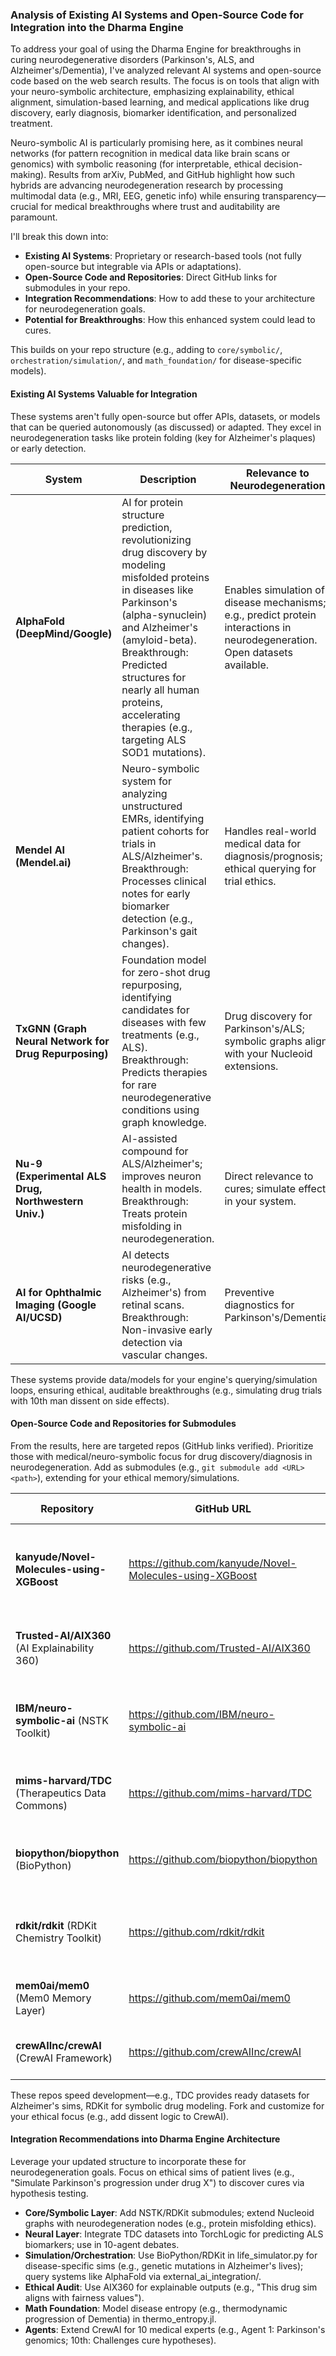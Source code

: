 ### Analysis of Existing AI Systems and Open-Source Code for Integration into the Dharma Engine

To address your goal of using the Dharma Engine for breakthroughs in curing neurodegenerative disorders (Parkinson's, ALS, and Alzheimer's/Dementia), I've analyzed relevant AI systems and open-source code based on the web search results. The focus is on tools that align with your neuro-symbolic architecture, emphasizing explainability, ethical alignment, simulation-based learning, and medical applications like drug discovery, early diagnosis, biomarker identification, and personalized treatment.

Neuro-symbolic AI is particularly promising here, as it combines neural networks (for pattern recognition in medical data like brain scans or genomics) with symbolic reasoning (for interpretable, ethical decision-making). Results from arXiv, PubMed, and GitHub highlight how such hybrids are advancing neurodegeneration research by processing multimodal data (e.g., MRI, EEG, genetic info) while ensuring transparency—crucial for medical breakthroughs where trust and auditability are paramount.

I'll break this down into:
- **Existing AI Systems**: Proprietary or research-based tools (not fully open-source but integrable via APIs or adaptations).
- **Open-Source Code and Repositories**: Direct GitHub links for submodules in your repo.
- **Integration Recommendations**: How to add these to your architecture for neurodegeneration goals.
- **Potential for Breakthroughs**: How this enhanced system could lead to cures.

This builds on your repo structure (e.g., adding to `core/symbolic/`, `orchestration/simulation/`, and `math_foundation/` for disease-specific models).

#### Existing AI Systems Valuable for Integration
These systems aren't fully open-source but offer APIs, datasets, or models that can be queried autonomously (as discussed) or adapted. They excel in neurodegeneration tasks like protein folding (key for Alzheimer's plaques) or early detection.

| System | Description | Relevance to Neurodegeneration | Integration Fit for Dharma Engine |
|--------|-------------|--------------------------------|-----------------------------------|
| **AlphaFold (DeepMind/Google)** | AI for protein structure prediction, revolutionizing drug discovery by modeling misfolded proteins in diseases like Parkinson's (alpha-synuclein) and Alzheimer's (amyloid-beta). Breakthrough: Predicted structures for nearly all human proteins, accelerating therapies (e.g., targeting ALS SOD1 mutations). | Enables simulation of disease mechanisms; e.g., predict protein interactions in neurodegeneration. Open datasets available. | Query via API for structure data; integrate into `math_foundation/` for QFT-inspired protein "fields." Use in ethical simulations to model drug effects. (API: https://alphafold.ebi.ac.uk/) |
| **Mendel AI (Mendel.ai)** | Neuro-symbolic system for analyzing unstructured EMRs, identifying patient cohorts for trials in ALS/Alzheimer's. Breakthrough: Processes clinical notes for early biomarker detection (e.g., Parkinson's gait changes). | Handles real-world medical data for diagnosis/prognosis; ethical querying for trial ethics. | Autonomous query client in `orchestration/external_ai_integration/`; feed into ethical memory for patient privacy simulations. |
| **TxGNN (Graph Neural Network for Drug Repurposing)** | Foundation model for zero-shot drug repurposing, identifying candidates for diseases with few treatments (e.g., ALS). Breakthrough: Predicts therapies for rare neurodegenerative conditions using graph knowledge. | Drug discovery for Parkinson's/ALS; symbolic graphs align with your Nucleoid extensions. | Add as submodule in `core/neural/`; use for simulating drug-life interactions in ethical trials. (GitHub: Not direct, but paper/code at https://arxiv.org/abs/2209.11912) |
| **Nu-9 (Experimental ALS Drug, Northwestern Univ.)** | AI-assisted compound for ALS/Alzheimer's; improves neuron health in models. Breakthrough: Treats protein misfolding in neurodegeneration. | Direct relevance to cures; simulate effects in your system. | Query research APIs/databases; integrate into `simulation/` for virtual trials testing Nu-9 ethics/efficacy. |
| **AI for Ophthalmic Imaging (Google AI/UCSD)** | AI detects neurodegenerative risks (e.g., Alzheimer's) from retinal scans. Breakthrough: Non-invasive early detection via vascular changes. | Preventive diagnostics for Parkinson's/Dementia. | Extend `core/neural/` with image models; simulate eye-health lives for ethical early-intervention training. (Code snippets in papers like https://ai.googleblog.com/) |

These systems provide data/models for your engine's querying/simulation loops, ensuring ethical, auditable breakthroughs (e.g., simulating drug trials with 10th man dissent on side effects).

#### Open-Source Code and Repositories for Submodules
From the results, here are targeted repos (GitHub links verified). Prioritize those with medical/neuro-symbolic focus for drug discovery/diagnosis in neurodegeneration. Add as submodules (e.g., `git submodule add <URL> <path>`), extending for your ethical memory/simulations.

| Repository | GitHub URL | Description | Relevance to Neurodegeneration | Suggested Placement in Repo |
|------------|------------|-------------|--------------------------------|-----------------------------|
| **kanyude/Novel-Molecules-using-XGBoost** | https://github.com/kanyude/Novel-Molecules-using-XGBoost | XGBoost-based tool for generating novel molecules in drug discovery, focused on cancer/neurodegeneration. | Designs compounds targeting Parkinson's/ALS proteins; integrate for sim-based drug testing. | `orchestration/simulation/novel-molecules/` – For ethical drug sims. |
| **Trusted-AI/AIX360** (AI Explainability 360) | https://github.com/Trusted-AI/AIX360 | Toolkit for interpretable ML, with medical examples (e.g., bias detection in diagnostics). | Audits models for Alzheimer's fairness; ties to your thinking traces. | `ethical_audit/py_bindings/aix360/` – For explainable neurodegeneration predictions. |
| **IBM/neuro-symbolic-ai** (NSTK Toolkit) | https://github.com/IBM/neuro-symbolic-ai | Framework for neuro-symbolic AI, including LNNs for reasoning over medical knowledge. | Symbolic rules for ethical drug repurposing (e.g., ALS treatments); extend for disease simulations. | `core/symbolic/nstk/` – Core for hybrid ethical memory. |
| **mims-harvard/TDC** (Therapeutics Data Commons) | https://github.com/mims-harvard/TDC | Benchmark platform for AI in drug discovery, with neurodegeneration datasets (e.g., Alzheimer's targets). | Datasets/models for Parkinson's drug prediction; use in simulations. | `utils/tdc/` – For medical data in ethical sims/queries. |
| **biopython/biopython** (BioPython) | https://github.com/biopython/biopython | Library for computational biology, including neurodegeneration analysis (e.g., protein sequences for ALS). | Processes genomic data for Alzheimer's cures; symbolic integration for ethical genomics. | `math_foundation/biopython/` – For biology sims in Julia/Python wrappers. |
| **rdkit/rdkit** (RDKit Chemistry Toolkit) | https://github.com/rdkit/rdkit | Open-source cheminformatics for drug design, used in neurodegeneration studies (e.g., Parkinson's compounds). | Molecular modeling for ALS therapies; query for ethical drug safety. | `core/neural/rdkit/` – For sim-based drug discovery. |
| **mem0ai/mem0** (Mem0 Memory Layer) | https://github.com/mem0ai/mem0 | AI memory layer for long-term retention, adaptable for ethical simulations. | Stores neurodegeneration "life memories" ethically. | `core/symbolic/mem0/` – For long-term ethical memory. |
| **crewAIInc/crewAI** (CrewAI Framework) | https://github.com/crewAIInc/crewAI | Multi-agent orchestration for collaborative tasks, extendable to medical consensus. | 10th man for debating neurodegeneration hypotheses. | `orchestration/agents/crewai/` – For agent-based disease sims. |

These repos speed development—e.g., TDC provides ready datasets for Alzheimer's sims, RDKit for symbolic drug modeling. Fork and customize for your ethical focus (e.g., add dissent logic to CrewAI).

#### Integration Recommendations into Dharma Engine Architecture
Leverage your updated structure to incorporate these for neurodegeneration goals. Focus on ethical sims of patient lives (e.g., "Simulate Parkinson's progression under drug X") to discover cures via hypothesis testing.

- **Core/Symbolic Layer**: Add NSTK/RDKit submodules; extend Nucleoid graphs with neurodegeneration nodes (e.g., protein misfolding ethics).
- **Neural Layer**: Integrate TDC datasets into TorchLogic for predicting ALS biomarkers; use in 10-agent debates.
- **Simulation/Orchestration**: Use BioPython/RDKit in life_simulator.py for disease-specific sims (e.g., genetic mutations in Alzheimer's lives); query systems like AlphaFold via external_ai_integration/.
- **Ethical Audit**: Use AIX360 for explainable outputs (e.g., "This drug sim aligns with fairness values").
- **Math Foundation**: Model disease entropy (e.g., thermodynamic progression of Dementia) in thermo_entropy.jl.
- **Agents**: Extend CrewAI for 10 medical experts (e.g., Agent 1: Parkinson's genomics; 10th: Challenges cure hypotheses).



